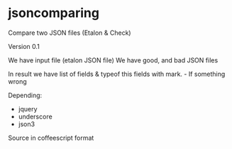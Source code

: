 jsoncomparing
=============

Compare two JSON files (Etalon & Check)

Version 0.1

We have input file (etalon JSON file)
We have good, and bad JSON files 

In result we have list of fields & typeof this fields with mark. - If something wrong

Depending:
- jquery
- underscore
- json3

Source in coffeescript format
